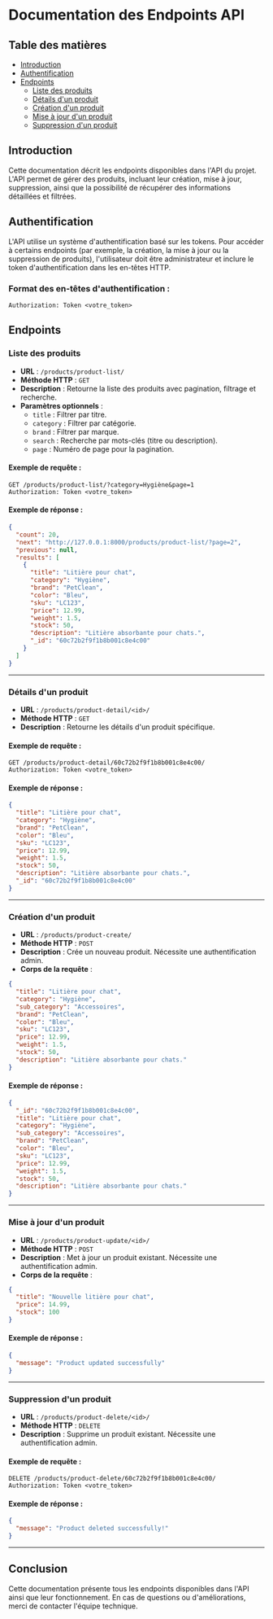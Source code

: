 # Documentation des Endpoints API

## Table des matières
- [Introduction](#introduction)
- [Authentification](#authentification)
- [Endpoints](#endpoints)
  - [Liste des produits](#liste-des-produits)
  - [Détails d'un produit](#details-dun-produit)
  - [Création d'un produit](#creation-dun-produit)
  - [Mise à jour d'un produit](#mise-a-jour-dun-produit)
  - [Suppression d'un produit](#suppression-dun-produit)

## Introduction
Cette documentation décrit les endpoints disponibles dans l'API du projet. L'API permet de gérer des produits, incluant leur création, mise à jour, suppression, ainsi que la possibilité de récupérer des informations détaillées et filtrées.

## Authentification
L'API utilise un système d'authentification basé sur les tokens. Pour accéder à certains endpoints (par exemple, la création, la mise à jour ou la suppression de produits), l'utilisateur doit être administrateur et inclure le token d'authentification dans les en-têtes HTTP.

### Format des en-têtes d'authentification :
```
Authorization: Token <votre_token>
```

## Endpoints

### Liste des produits
- **URL** : `/products/product-list/`
- **Méthode HTTP** : `GET`
- **Description** : Retourne la liste des produits avec pagination, filtrage et recherche.
- **Paramètres optionnels** :
  - `title` : Filtrer par titre.
  - `category` : Filtrer par catégorie.
  - `brand` : Filtrer par marque.
  - `search` : Recherche par mots-clés (titre ou description).
  - `page` : Numéro de page pour la pagination.

#### Exemple de requête :
```
GET /products/product-list/?category=Hygiène&page=1
Authorization: Token <votre_token>
```

#### Exemple de réponse :
```json
{
  "count": 20,
  "next": "http://127.0.0.1:8000/products/product-list/?page=2",
  "previous": null,
  "results": [
    {
      "title": "Litière pour chat",
      "category": "Hygiène",
      "brand": "PetClean",
      "color": "Bleu",
      "sku": "LC123",
      "price": 12.99,
      "weight": 1.5,
      "stock": 50,
      "description": "Litière absorbante pour chats.",
      "_id": "60c72b2f9f1b8b001c8e4c00"
    }
  ]
}
```

---

### Détails d'un produit
- **URL** : `/products/product-detail/<id>/`
- **Méthode HTTP** : `GET`
- **Description** : Retourne les détails d'un produit spécifique.

#### Exemple de requête :
```
GET /products/product-detail/60c72b2f9f1b8b001c8e4c00/
Authorization: Token <votre_token>
```

#### Exemple de réponse :
```json
{
  "title": "Litière pour chat",
  "category": "Hygiène",
  "brand": "PetClean",
  "color": "Bleu",
  "sku": "LC123",
  "price": 12.99,
  "weight": 1.5,
  "stock": 50,
  "description": "Litière absorbante pour chats.",
  "_id": "60c72b2f9f1b8b001c8e4c00"
}
```

---

### Création d'un produit
- **URL** : `/products/product-create/`
- **Méthode HTTP** : `POST`
- **Description** : Crée un nouveau produit. Nécessite une authentification admin.
- **Corps de la requête** :
```json
{
  "title": "Litière pour chat",
  "category": "Hygiène",
  "sub_category": "Accessoires",
  "brand": "PetClean",
  "color": "Bleu",
  "sku": "LC123",
  "price": 12.99,
  "weight": 1.5,
  "stock": 50,
  "description": "Litière absorbante pour chats."
}
```

#### Exemple de réponse :
```json
{
  "_id": "60c72b2f9f1b8b001c8e4c00",
  "title": "Litière pour chat",
  "category": "Hygiène",
  "sub_category": "Accessoires",
  "brand": "PetClean",
  "color": "Bleu",
  "sku": "LC123",
  "price": 12.99,
  "weight": 1.5,
  "stock": 50,
  "description": "Litière absorbante pour chats."
}
```

---

### Mise à jour d'un produit
- **URL** : `/products/product-update/<id>/`
- **Méthode HTTP** : `POST`
- **Description** : Met à jour un produit existant. Nécessite une authentification admin.
- **Corps de la requête** :
```json
{
  "title": "Nouvelle litière pour chat",
  "price": 14.99,
  "stock": 100
}
```

#### Exemple de réponse :
```json
{
  "message": "Product updated successfully"
}
```

---

### Suppression d'un produit
- **URL** : `/products/product-delete/<id>/`
- **Méthode HTTP** : `DELETE`
- **Description** : Supprime un produit existant. Nécessite une authentification admin.

#### Exemple de requête :
```
DELETE /products/product-delete/60c72b2f9f1b8b001c8e4c00/
Authorization: Token <votre_token>
```

#### Exemple de réponse :
```json
{
  "message": "Product deleted successfully!"
}
```

---

## Conclusion
Cette documentation présente tous les endpoints disponibles dans l'API ainsi que leur fonctionnement. En cas de questions ou d'améliorations, merci de contacter l'équipe technique.
